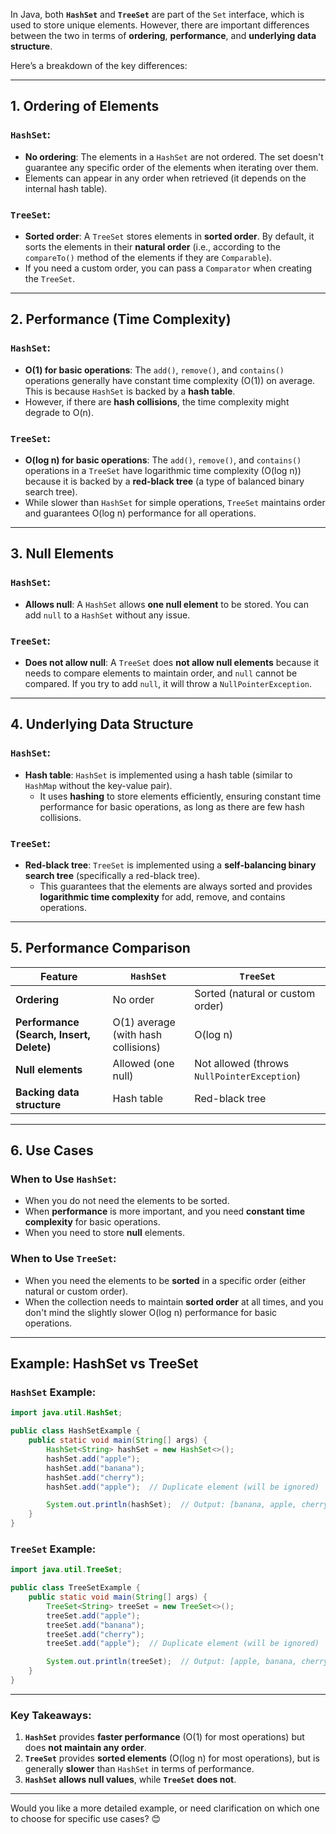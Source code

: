 In Java, both **`HashSet`** and **`TreeSet`** are part of the `Set` interface, which is used to store unique elements. However, there are important differences between the two in terms of **ordering**, **performance**, and **underlying data structure**.

Here’s a breakdown of the key differences:

---

## **1. Ordering of Elements**

### **`HashSet`:**

- **No ordering**: The elements in a `HashSet` are not ordered. The set doesn't guarantee any specific order of the elements when iterating over them.
- Elements can appear in any order when retrieved (it depends on the internal hash table).

### **`TreeSet`:**

- **Sorted order**: A `TreeSet` stores elements in **sorted order**. By default, it sorts the elements in their **natural order** (i.e., according to the `compareTo()` method of the elements if they are `Comparable`).
- If you need a custom order, you can pass a `Comparator` when creating the `TreeSet`.

---

## **2. Performance (Time Complexity)**

### **`HashSet`:**

- **O(1) for basic operations**: The `add()`, `remove()`, and `contains()` operations generally have constant time complexity (O(1)) on average. This is because `HashSet` is backed by a **hash table**.
- However, if there are **hash collisions**, the time complexity might degrade to O(n).

### **`TreeSet`:**

- **O(log n) for basic operations**: The `add()`, `remove()`, and `contains()` operations in a `TreeSet` have logarithmic time complexity (O(log n)) because it is backed by a **red-black tree** (a type of balanced binary search tree).
- While slower than `HashSet` for simple operations, `TreeSet` maintains order and guarantees O(log n) performance for all operations.

---

## **3. Null Elements**

### **`HashSet`:**

- **Allows null**: A `HashSet` allows **one null element** to be stored. You can add `null` to a `HashSet` without any issue.

### **`TreeSet`:**

- **Does not allow null**: A `TreeSet` does **not allow null elements** because it needs to compare elements to maintain order, and `null` cannot be compared. If you try to add `null`, it will throw a `NullPointerException`.

---

## **4. Underlying Data Structure**

### **`HashSet`:**

- **Hash table**: `HashSet` is implemented using a hash table (similar to `HashMap` without the key-value pair).
  - It uses **hashing** to store elements efficiently, ensuring constant time performance for basic operations, as long as there are few hash collisions.

### **`TreeSet`:**

- **Red-black tree**: `TreeSet` is implemented using a **self-balancing binary search tree** (specifically a red-black tree).
  - This guarantees that the elements are always sorted and provides **logarithmic time complexity** for add, remove, and contains operations.

---

## **5. Performance Comparison**

| **Feature**                              | **`HashSet`**                       | **`TreeSet`**                               |
| ---------------------------------------- | ----------------------------------- | ------------------------------------------- |
| **Ordering**                             | No order                            | Sorted (natural or custom order)            |
| **Performance (Search, Insert, Delete)** | O(1) average (with hash collisions) | O(log n)                                    |
| **Null elements**                        | Allowed (one null)                  | Not allowed (throws `NullPointerException`) |
| **Backing data structure**               | Hash table                          | Red-black tree                              |

---

## **6. Use Cases**

### **When to Use `HashSet`:**

- When you do not need the elements to be sorted.
- When **performance** is more important, and you need **constant time complexity** for basic operations.
- When you need to store **null** elements.

### **When to Use `TreeSet`:**

- When you need the elements to be **sorted** in a specific order (either natural or custom order).
- When the collection needs to maintain **sorted order** at all times, and you don't mind the slightly slower O(log n) performance for basic operations.

---

## **Example: HashSet vs TreeSet**

### **`HashSet` Example:**

```java
import java.util.HashSet;

public class HashSetExample {
    public static void main(String[] args) {
        HashSet<String> hashSet = new HashSet<>();
        hashSet.add("apple");
        hashSet.add("banana");
        hashSet.add("cherry");
        hashSet.add("apple");  // Duplicate element (will be ignored)

        System.out.println(hashSet);  // Output: [banana, apple, cherry] (no guaranteed order)
    }
}
```

### **`TreeSet` Example:**

```java
import java.util.TreeSet;

public class TreeSetExample {
    public static void main(String[] args) {
        TreeSet<String> treeSet = new TreeSet<>();
        treeSet.add("apple");
        treeSet.add("banana");
        treeSet.add("cherry");
        treeSet.add("apple");  // Duplicate element (will be ignored)

        System.out.println(treeSet);  // Output: [apple, banana, cherry] (sorted order)
    }
}
```

---

### **Key Takeaways:**

1. **`HashSet`** provides **faster performance** (O(1) for most operations) but does **not maintain any order**.
2. **`TreeSet`** provides **sorted elements** (O(log n) for most operations), but is generally **slower** than `HashSet` in terms of performance.
3. **`HashSet` allows null values**, while **`TreeSet` does not**.

---

Would you like a more detailed example, or need clarification on which one to choose for specific use cases? 😊
